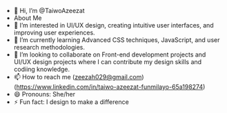 - 👋 Hi, I’m @TaiwoAzeezat
-   About Me
- 👀 I’m interested in UI/UX design, creating intuitive user interfaces, and improving user experiences.
- 🌱 I’m currently learning Advanced CSS techniques, JavaScript, and user research methodologies.
- 💞️ I’m looking to collaborate on Front-end development projects and UI/UX design projects where I can contribute my design skills and codiing knowledge. 
- 📫 How to reach me (zeezah029@gmail.com)(https://www.linkedin.com/in/taiwo-azeezat-funmilayo-65a198274)
- 😄 Pronouns: She/her
- ⚡ Fun fact: I design to make a difference

<!---
TaiwoAzeezat/TaiwoAzeezat is a ✨ special ✨ repository because its `README.md` (this file) appears on your GitHub profile.
You can click the Preview link to take a look at your changes.
--->
